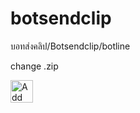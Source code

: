 # botsendclip
บอทส่งคลิป/Botsendclip/botline


change  .zip 

<a href="https://line.me/R/ti/p/~thirdz11"><img height="36" border="0" alt="Add Friend" src="https://scdn.line-apps.com/n/line_add_friends/btn/en.png"></a>
